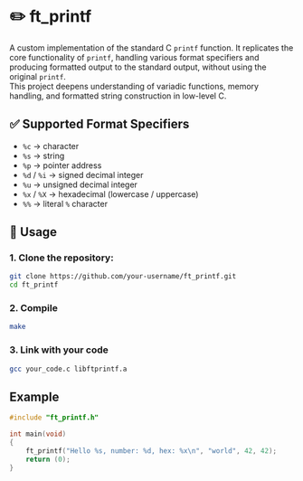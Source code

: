 # ✏️ ft_printf
A custom implementation of the standard C `printf` function.
It replicates the core functionality of `printf`, handling various format specifiers and producing formatted output to the standard output, without using the original `printf`.  
This project deepens understanding of variadic functions, memory handling, and formatted string construction in low-level C.

## ✅ Supported Format Specifiers

- `%c` → character  
- `%s` → string  
- `%p` → pointer address  
- `%d` / `%i` → signed decimal integer  
- `%u` → unsigned decimal integer  
- `%x` / `%X` → hexadecimal (lowercase / uppercase)  
- `%%` → literal `%` character

## 🔧 Usage

### 1. Clone the repository:
```bash
git clone https://github.com/your-username/ft_printf.git
cd ft_printf
````

### 2. Compile
````bash
make
````

### 3. Link with your code
````bash
gcc your_code.c libftprintf.a
````

## Example
````C
#include "ft_printf.h"

int main(void)
{
    ft_printf("Hello %s, number: %d, hex: %x\n", "world", 42, 42);
    return (0);
}

````





